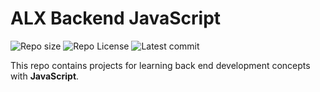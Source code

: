# ALX Backend JavaScript

![Repo size](https://img.shields.io/github/repo-size/M1urray/alx-backend-javascript)
![Repo License](https://img.shields.io/github/license/M1urray/alx-backend-javascript.svg)
![Latest commit](https://img.shields.io/github/last-commit/M1urray/alx-backend-javascript/main?style=round-square)

This repo contains projects for learning back end development concepts with __JavaScript__.

